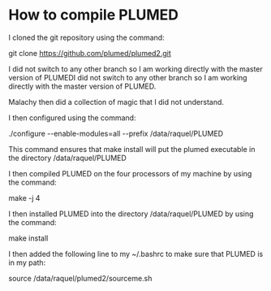 # How to compile PLUMED 

I cloned the git repository using the command:

git clone https://github.com/plumed/plumed2.git

I did not switch to any other branch so I am working directly with the master version of PLUMEDI did not switch to any other branch so I am working directly with the master version of PLUMED.

Malachy then did a collection of magic that I did not understand.

I then configured using the command:

./configure --enable-modules=all --prefix /data/raquel/PLUMED

This command ensures that make install will put the plumed executable in the directory /data/raquel/PLUMED

I then compiled PLUMED on the four processors of my machine by using the command:

make -j 4

I then installed PLUMED into the directory /data/raquel/PLUMED by using the command:

make install

I then added the following line to my ~/.bashrc to make sure that PLUMED is in my path:

source /data/raquel/plumed2/sourceme.sh


